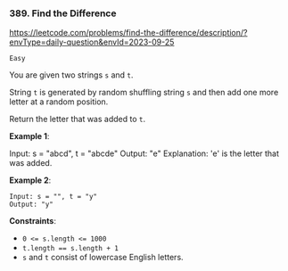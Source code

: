 ### 389. Find the Difference

https://leetcode.com/problems/find-the-difference/description/?envType=daily-question&envId=2023-09-25

`Easy`

You are given two strings `s` and `t`.

String `t` is generated by random shuffling string `s` and then add one more letter at a random position.

Return the letter that was added to `t`.

**Example 1**:

Input: s = "abcd", t = "abcde"
Output: "e"
Explanation: 'e' is the letter that was added.

**Example 2**:
```
Input: s = "", t = "y"
Output: "y"
```

**Constraints**:

* `0 <= s.length <= 1000`
* `t.length == s.length + 1`
* `s` and `t` consist of lowercase English letters.